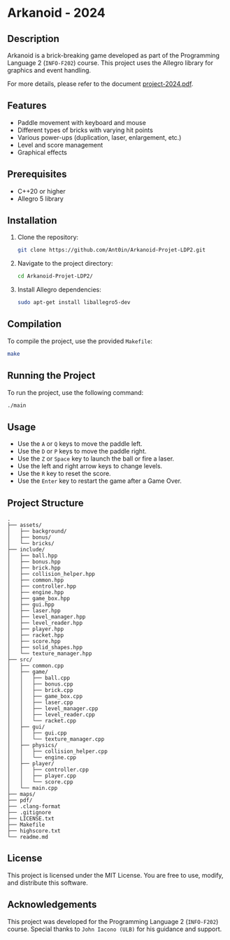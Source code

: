 # Arkanoid - 2024

## Description

Arkanoid is a brick-breaking game developed as part of the Programming Language 2 (`INFO-F202`) course. This project uses the Allegro library for graphics and event handling.

For more details, please refer to the document [project-2024.pdf](./pdf/project-2024.pdf).

## Features

- Paddle movement with keyboard and mouse
- Different types of bricks with varying hit points
- Various power-ups (duplication, laser, enlargement, etc.)
- Level and score management
- Graphical effects

## Prerequisites

- C++20 or higher
- Allegro 5 library

## Installation

1. Clone the repository:

   ```bash
   git clone https://github.com/Ant0in/Arkanoid-Projet-LDP2.git
   ```

2. Navigate to the project directory:

   ```bash
   cd Arkanoid-Projet-LDP2/
   ```

3. Install Allegro dependencies:

   ```bash
   sudo apt-get install liballegro5-dev
   ```

## Compilation

To compile the project, use the provided `Makefile`:

```bash
make
```

## Running the Project

To run the project, use the following command:

```bash
./main
```

## Usage

- Use the `A` or `Q` keys to move the paddle left.
- Use the `D` or `P` keys to move the paddle right.
- Use the `Z` or `Space` key to launch the ball or fire a laser.
- Use the left and right arrow keys to change levels.
- Use the `R` key to reset the score.
- Use the `Enter` key to restart the game after a Game Over.

## Project Structure

```
.
├── assets/
│   ├── background/
│   ├── bonus/
│   └── bricks/
├── include/
│   ├── ball.hpp
│   ├── bonus.hpp
│   ├── brick.hpp
│   ├── collision_helper.hpp
│   ├── common.hpp
│   ├── controller.hpp
│   ├── engine.hpp
│   ├── game_box.hpp
│   ├── gui.hpp
│   ├── laser.hpp
│   ├── level_manager.hpp
│   ├── level_reader.hpp
│   ├── player.hpp
│   ├── racket.hpp
│   ├── score.hpp
│   ├── solid_shapes.hpp
│   └── texture_manager.hpp
├── src/
│   ├── common.cpp
│   ├── game/
│   │   ├── ball.cpp
│   │   ├── bonus.cpp
│   │   ├── brick.cpp
│   │   ├── game_box.cpp
│   │   ├── laser.cpp
│   │   ├── level_manager.cpp
│   │   ├── level_reader.cpp
│   │   └── racket.cpp
│   ├── gui/
│   │   ├── gui.cpp
│   │   └── texture_manager.cpp
│   ├── physics/
│   │   ├── collision_helper.cpp
│   │   └── engine.cpp
│   ├── player/
│   │   ├── controller.cpp
│   │   ├── player.cpp
│   │   └── score.cpp
│   └── main.cpp
├── maps/
├── pdf/
├── .clang-format
├── .gitignore
├── LICENSE.txt
├── Makefile
├── highscore.txt
└── readme.md
```

## License

This project is licensed under the MIT License. You are free to use, modify, and distribute this software.

## Acknowledgements

This project was developed for the Programming Language 2 (`INFO-F202`) course. Special thanks to `John Iacono (ULB)` for his guidance and support.
